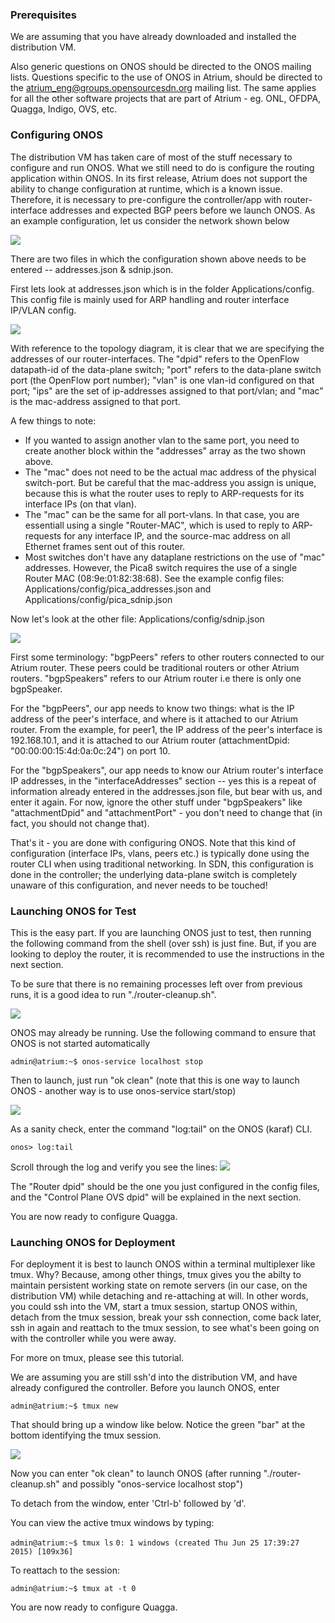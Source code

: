 ### Prerequisites
We are assuming that you have already downloaded and installed the distribution VM.

Also generic questions on ONOS should be directed to the ONOS mailing lists. Questions specific to the use of ONOS in Atrium, should be directed to the atrium_eng@groups.opensourcesdn.org mailing list. The same applies for all the other software projects that are part of Atrium - eg. ONL, OFDPA, Quagga, Indigo, OVS, etc.

### Configuring ONOS
The distribution VM has taken care of most of the stuff necessary to configure and run ONOS. What we still need to do is configure the routing application within ONOS. In its first release, Atrium does not support the ability to change configuration at runtime, which is a known issue. Therefore, it is necessary to pre-configure the controller/app with router-interface addresses and expected BGP peers before we launch ONOS. As an example configuration, let us consider the network shown below

![](https://github.com/onfsdn/atrium-docs/blob/master/15A/pics/topo.jpg)

There are two files in which the configuration shown above needs to be entered -- addresses.json & sdnip.json.

First lets look at addresses.json which is in the folder Applications/config. This config file is mainly used for ARP handling and router interface IP/VLAN config.

![](https://github.com/onfsdn/atrium-docs/blob/master/15A/pics/addresses.jpg)

With reference to the topology diagram, it is clear that we are specifying the addresses of our router-interfaces. The "dpid" refers to the OpenFlow datapath-id of the data-plane switch; "port" refers to the data-plane switch port (the OpenFlow port number); "vlan" is one vlan-id configured on that port; "ips" are the set of ip-addresses assigned to that port/vlan;  and "mac" is the mac-address assigned to that port.

A few things to note:

* If you wanted to assign another vlan to the same port, you need to create another block within the "addresses" array as the two shown above.
* The "mac" does not need to be the actual mac address of the physical switch-port. But be careful that the mac-address you assign is unique, because this is what the router uses to reply to ARP-requests for its interface IPs (on that vlan).
* The "mac" can be the same for all port-vlans. In that case, you are essentiall using a single "Router-MAC", which is used to reply to ARP-requests for any interface IP, and the source-mac address on all Ethernet frames sent out of this router.
* Most switches don't have any dataplane restrictions on the use of "mac" addresses. However, the Pica8 switch requires the use of a single Router MAC (08:9e:01:82:38:68). See the example config files: Applications/config/pica_addresses.json and Applications/config/pica_sdnip.json

Now let's look at the other file: Applications/config/sdnip.json

![](https://github.com/onfsdn/atrium-docs/blob/master/15A/pics/sdnip.jpg)

First some terminology: "bgpPeers" refers to other routers connected to our Atrium router. These peers could be traditional routers or other Atrium routers. "bgpSpeakers" refers to our Atrium router i.e there is only one bgpSpeaker.

For the "bgpPeers", our app needs to know two things: what is the IP address of the peer's interface, and where is it attached to our Atrium router. From the example, for peer1, the IP address of the peer's interface is 192.168.10.1, and it is attached to our Atrium router (attachmentDpid: "00:00:00:15:4d:0a:0c:24") on port 10.

For the "bgpSpeakers", our app needs to know our Atrium router's interface IP addresses, in the "interfaceAddresses" section -- yes this is a repeat of information already entered in the addresses.json file, but bear with us, and enter it again. For now, ignore the other stuff under "bgpSpeakers" like "attachmentDpid" and "attachmentPort" - you don't need to change that (in fact, you should not change that).

That's it - you are done with configuring ONOS. Note that this kind of configuration (interface IPs, vlans, peers etc.) is typically done using the router CLI when using traditional networking. In SDN, this configuration is done in the controller; the underlying data-plane switch is completely unaware of this configuration, and never needs to be touched!

### Launching ONOS for Test
This is the easy part. If you are launching ONOS just to test, then running the following command from the shell (over ssh) is just fine. But, if you are looking to deploy the router, it is recommended to use the instructions in the next section.

To be sure that there is no remaining processes left over from previous runs, it is a good idea to run "./router-cleanup.sh".

![](https://github.com/onfsdn/atrium-docs/blob/master/15A/pics/clean.jpg)

ONOS may already be running. Use the following command to ensure that ONOS is not started automatically

`admin@atrium:~$ onos-service localhost stop`

Then to launch, just run "ok clean" (note that this is one way to launch ONOS - another way is to use onos-service start/stop)

![](https://github.com/onfsdn/atrium-docs/blob/master/15A/pics/onos.jpg)

As a sanity check, enter the command "log:tail" on the ONOS (karaf) CLI.

`onos> log:tail`

Scroll through the log and verify you see the lines:
![](https://github.com/onfsdn/atrium-docs/blob/master/15A/pics/log.jpg)

The "Router dpid" should be the one you just configured in the config files, and the "Control Plane OVS dpid" will be explained in the next section.

You are now ready to configure Quagga.

### Launching ONOS for Deployment
For deployment it is best to launch ONOS within a terminal multiplexer like tmux. Why? Because, among other things, tmux gives you the abilty to maintain persistent working state on remote servers (in our case, on the distribution VM) while detaching and re-attaching at will. In other words, you could ssh into the VM, start a tmux session, startup ONOS within, detach from the tmux session, break your ssh connection, come back later, ssh in again and reattach to the tmux session, to see what's been going on with the controller while you were away.

For more on tmux, please see this tutorial.

We are assuming you are still ssh'd into the distribution VM, and have already configured the controller. Before you launch ONOS, enter

`admin@atrium:~$ tmux new`

That should bring up a window like below. Notice the green "bar" at the bottom identifying the tmux session. 

![](https://github.com/onfsdn/atrium-docs/blob/master/15A/pics/tmux.jpg)

Now you can enter "ok clean" to launch ONOS (after running "./router-cleanup.sh" and possibly "onos-service localhost stop")

To detach from the window, enter 'Ctrl-b' followed by 'd'.

You can view the active tmux windows by typing:

`admin@atrium:~$ tmux ls`
`0: 1 windows (created Thu Jun 25 17:39:27 2015) [109x36]`

To reattach to the session:

`admin@atrium:~$ tmux at -t 0`

You are now ready to configure Quagga.
